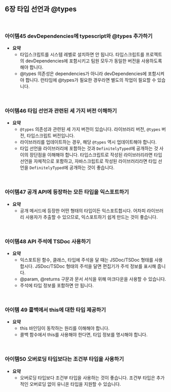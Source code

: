 ## 6장 타입 선언과 @types

<br>

### 아이템45 devDependencies에 typescript와 @types 추가하기

- **요약**
  - 타입스크립트를 시스템 레벨로 설치하면 안 됩니다. 타입스크립트를 프로젝트의 devDependencies에 포함시키고 팀원 모두가 동일한 버전을 사용하도록 해야 합니다.
  - @types 의존성은 dependencies가 아니라 devDependencies에 포함시켜야 합니다. 런타임에 @types가 필요한 경우라면 별도의 작업이 필요할 수 있습니다.

<br>

### 아이템46 타입 선언과 관련된 세 가지 버전 이해하기

- **요약**
  - `@types` 의존성과 관련된 세 가지 버전이 있습니다. 라이브러리 버전, `@types` 버전, 타입스크립트 버전입니다.
  - 라이브러리를 업데이트하는 경우, 해당 `@types` 역시 업데이트해야 합니다.
  - 타입 선언을 라이브러리에 포함하는 것과 `DefinitelyTyped`에 공개하는 것 사이의 장단점을 이해해야 합니다. 타입스크립트로 작성된 라이브러리라면 타입 선언을 자체적으로 포함하고, 자바스크립트로 작성된 라이브러리라면 타입 선언을 `DefinitelyTyped`에 공개하는 것이 좋습니다.

<br>

### 아이템47 공개 API에 등장하는 모든 타입을 익스포트하기

- **요약**
  - 공개 메서드에 등장한 어떤 형태의 타입이든 익스포트합시다. 어차피 라이브러리 사용자가 추출할 수 있으므로, 익스포트하기 쉽게 만드는 것이 좋습니다.

<br>

### 아이템48 API 주석에 TSDoc 사용하기

- **요약**
  - 익스포트된 함수, 클래스, 타입에 주석을 달 때는 JSDoc/TSDoc 형태를 사용합시다. JSDoc/TSDoc 형태의 주석을 달면 편집기가 주석 정보를 표시해 줍니다.
  - @param, @returns 구문과 문서 서식을 위해 마크다운을 사용할 수 있습니다.
  - 주석에 타입 정보를 포함하면 안 됩니다.

<br>

### 아이템 49 콜백에서 this에 대한 타입 제공하기

- **요약**
  - this 바인딩이 동작하는 원리를 이해해야 합니다.
  - 콜백 함수에서 this를 사용해야 한다면, 타입 정보를 명시해야 합니다.

<br>

### 아이템50 오버로딩 타입보다는 조건부 타입을 사용하기

- **요약**
  - 오버로딩 타입보다 조건부 타입을 사용하는 것이 좋습니다. 조건부 타입은 추가적인 오버로딩 없이 유니온 타입을 지원할 수 있습니다.
